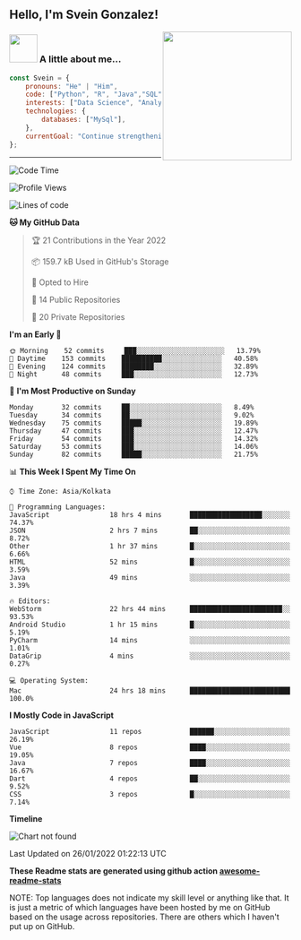 <h2> Hello, I'm Svein Gonzalez! </h2>
<img align='right' src="https://media.giphy.com/media/M9gbBd9nbDrOTu1Mqx/giphy.gif" width="230">


### <img src="https://media.giphy.com/media/VgCDAzcKvsR6OM0uWg/giphy.gif" width="50"> A little about me...  

```javascript
const Svein = {
    pronouns: "He" | "Him",
    code: ["Python", "R", "Java","SQL","Javascript"],
    interests: ["Data Science", "Analytics", "Tech", "Film", "Photography"],
    technologies: {
        databases: ["MySql"],
    },
    currentGoal: "Continue strengthening technical and analytical abilities",
};
```
---
<!--START_SECTION:waka-->
![Code Time](http://img.shields.io/badge/Code%20Time-1%2C157%20hrs%2044%20mins-blue)

![Profile Views](http://img.shields.io/badge/Profile%20Views-1106-blue)

![Lines of code](https://img.shields.io/badge/From%20Hello%20World%20I%27ve%20Written-1%20Million%20lines%20of%20code-blue)

**🐱 My GitHub Data** 

> 🏆 21 Contributions in the Year 2022
 > 
> 📦 159.7 kB Used in GitHub's Storage 
 > 
> 💼 Opted to Hire
 > 
> 📜 14 Public Repositories 
 > 
> 🔑 20 Private Repositories  
 > 
**I'm an Early 🐤** 

```text
🌞 Morning    52 commits     ███░░░░░░░░░░░░░░░░░░░░░░   13.79% 
🌆 Daytime    153 commits    ██████████░░░░░░░░░░░░░░░   40.58% 
🌃 Evening    124 commits    ████████░░░░░░░░░░░░░░░░░   32.89% 
🌙 Night      48 commits     ███░░░░░░░░░░░░░░░░░░░░░░   12.73%

```
📅 **I'm Most Productive on Sunday** 

```text
Monday       32 commits     ██░░░░░░░░░░░░░░░░░░░░░░░   8.49% 
Tuesday      34 commits     ██░░░░░░░░░░░░░░░░░░░░░░░   9.02% 
Wednesday    75 commits     █████░░░░░░░░░░░░░░░░░░░░   19.89% 
Thursday     47 commits     ███░░░░░░░░░░░░░░░░░░░░░░   12.47% 
Friday       54 commits     ███░░░░░░░░░░░░░░░░░░░░░░   14.32% 
Saturday     53 commits     ███░░░░░░░░░░░░░░░░░░░░░░   14.06% 
Sunday       82 commits     █████░░░░░░░░░░░░░░░░░░░░   21.75%

```


📊 **This Week I Spent My Time On** 

```text
⌚︎ Time Zone: Asia/Kolkata

💬 Programming Languages: 
JavaScript               18 hrs 4 mins       ██████████████████░░░░░░░   74.37% 
JSON                     2 hrs 7 mins        ██░░░░░░░░░░░░░░░░░░░░░░░   8.72% 
Other                    1 hr 37 mins        █░░░░░░░░░░░░░░░░░░░░░░░░   6.66% 
HTML                     52 mins             █░░░░░░░░░░░░░░░░░░░░░░░░   3.59% 
Java                     49 mins             ░░░░░░░░░░░░░░░░░░░░░░░░░   3.39%

🔥 Editors: 
WebStorm                 22 hrs 44 mins      ███████████████████████░░   93.53% 
Android Studio           1 hr 15 mins        █░░░░░░░░░░░░░░░░░░░░░░░░   5.19% 
PyCharm                  14 mins             ░░░░░░░░░░░░░░░░░░░░░░░░░   1.01% 
DataGrip                 4 mins              ░░░░░░░░░░░░░░░░░░░░░░░░░   0.27%

💻 Operating System: 
Mac                      24 hrs 18 mins      █████████████████████████   100.0%

```

**I Mostly Code in JavaScript** 

```text
JavaScript               11 repos            ██████░░░░░░░░░░░░░░░░░░░   26.19% 
Vue                      8 repos             ████░░░░░░░░░░░░░░░░░░░░░   19.05% 
Java                     7 repos             ████░░░░░░░░░░░░░░░░░░░░░   16.67% 
Dart                     4 repos             ██░░░░░░░░░░░░░░░░░░░░░░░   9.52% 
CSS                      3 repos             █░░░░░░░░░░░░░░░░░░░░░░░░   7.14%

```


**Timeline**

![Chart not found](https://raw.githubusercontent.com/anmol098/anmol098/master/charts/bar_graph.png) 


 Last Updated on 26/01/2022 01:22:13 UTC
<!--END_SECTION:waka-->

**These Readme stats are generated using github action [awesome-readme-stats](https://github.com/anmol098/waka-readme-stats)**

NOTE: Top languages does not indicate my skill level or anything like that. It is just a metric of which languages have been hosted by me on GitHub based on the usage across repositories. There are others which I haven't put up on GitHub.
